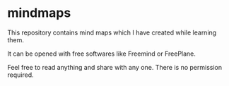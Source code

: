 # mindmaps

This repository contains mind maps which I have created while learning them.

It can be opened with free softwares like Freemind or FreePlane.

Feel free to read anything and share with any one. There is no permission required.
